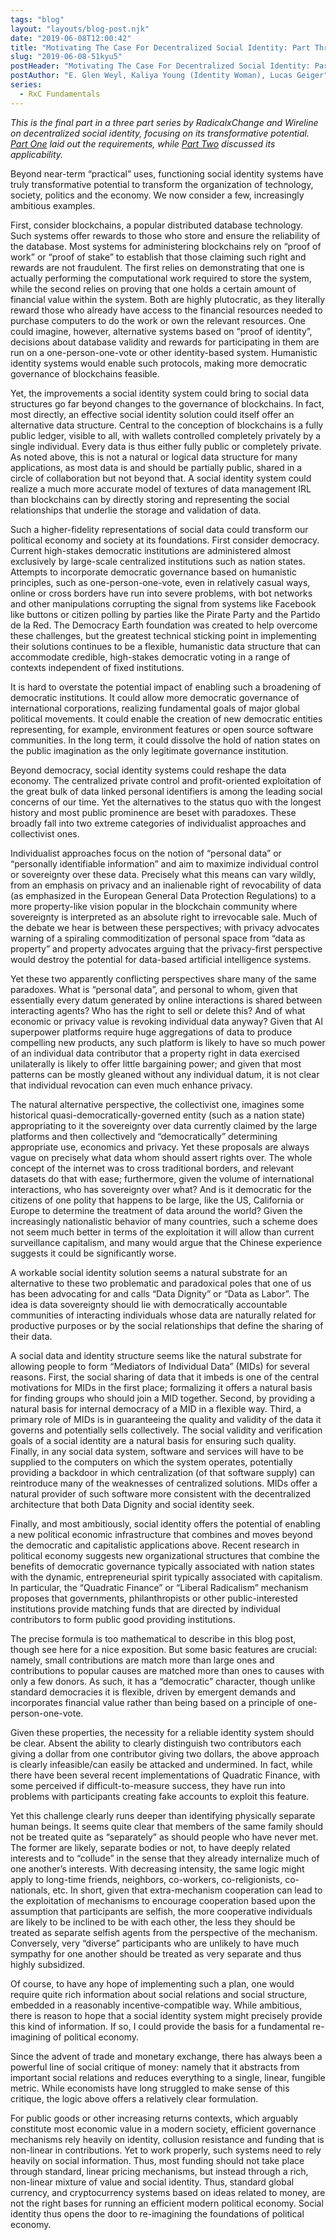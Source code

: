 ```yaml
---
tags: "blog"
layout: "layouts/blog-post.njk"
date: "2019-06-08T12:00:42"
title: "Motivating The Case For Decentralized Social Identity: Part Three"
slug: "2019-06-08-51kyu5"
postHeader: "Motivating The Case For Decentralized Social Identity: Part Three"
postAuthor: "E. Glen Weyl, Kaliya Young (Identity Woman), Lucas Geiger"
series:
  - RxC Fundamentals
---
```


_This is the final part in a three part series by RadicalxChange and Wireline on decentralized social identity, focusing on its transformative potential. [Part One](/blog/posts/2019-06-06-d4utdx/) laid out the requirements, while [Part Two](https://medium.com/@lucas.geiger/motivating-the-case-for-decentralized-social-identity-part-two-4ea75f3c7c42) discussed its applicability._

Beyond near-term “practical” uses, functioning social identity systems have truly transformative potential to transform the organization of technology, society, politics and the economy. We now consider a few, increasingly ambitious examples.

First, consider blockchains, a popular distributed database technology. Such systems offer rewards to those who store and ensure the reliability of the database. Most systems for administering blockchains rely on “proof of work” or “proof of stake” to establish that those claiming such right and rewards are not fraudulent. The first relies on demonstrating that one is actually performing the computational work required to store the system, while the second relies on proving that one holds a certain amount of financial value within the system. Both are highly plutocratic, as they literally reward those who already have access to the financial resources needed to purchase computers to do the work or own the relevant resources. One could imagine, however, alternative systems based on “proof of identity”, decisions about database validity and rewards for participating in them are run on a one-person-one-vote or other identity-based system. Humanistic identity systems would enable such protocols, making more democratic governance of blockchains feasible.

Yet, the improvements a social identity system could bring to social data structures go far beyond changes to the governance of blockchains. In fact, most directly, an effective social identity solution could itself offer an alternative data structure. Central to the conception of blockchains is a fully public ledger, visible to all, with wallets controlled completely privately by a single individual. Every data is thus either fully public or completely private. As noted above, this is not a natural or logical data structure for many applications, as most data is and should be partially public, shared in a circle of collaboration but not beyond that. A social identity system could realize a much more accurate model of textures of data management IRL than blockchains can by directly storing and representing the social relationships that underlie the storage and validation of data.

Such a higher-fidelity representations of social data could transform our political economy and society at its foundations. First consider democracy. Current high-stakes democratic institutions are administered almost exclusively by large-scale centralized institutions such as nation states. Attempts to incorporate democratic governance based on humanistic principles, such as one-person-one-vote, even in relatively casual ways, online or cross borders have run into severe problems, with bot networks and other manipulations corrupting the signal from systems like Facebook like buttons or citizen polling by parties like the Pirate Party and the Partido de la Red. The Democracy Earth foundation was created to help overcome these challenges, but the greatest technical sticking point in implementing their solutions continues to be a flexible, humanistic data structure that can accommodate credible, high-stakes democratic voting in a range of contexts independent of fixed institutions.

It is hard to overstate the potential impact of enabling such a broadening of democratic institutions. It could allow more democratic governance of international corporations, realizing fundamental goals of major global political movements. It could enable the creation of new democratic entities representing, for example, environment features or open source software communities. In the long term, it could dissolve the hold of nation states on the public imagination as the only legitimate governance institution.

Beyond democracy, social identity systems could reshape the data economy. The centralized private control and profit-oriented exploitation of the great bulk of data linked personal identifiers is among the leading social concerns of our time. Yet the alternatives to the status quo with the longest history and most public prominence are beset with paradoxes. These broadly fall into two extreme categories of individualist approaches and collectivist ones.

Individualist approaches focus on the notion of “personal data” or “personally identifiable information” and aim to maximize individual control or sovereignty over these data. Precisely what this means can vary wildly, from an emphasis on privacy and an inalienable right of revocability of data (as emphasized in the European General Data Protection Regulations) to a more property-like vision popular in the blockchain community where sovereignty is interpreted as an absolute right to irrevocable sale. Much of the debate we hear is between these perspectives; with privacy advocates warning of a spiraling commoditization of personal space from “data as property” and property advocates arguing that the privacy-first perspective would destroy the potential for data-based artificial intelligence systems.

Yet these two apparently conflicting perspectives share many of the same paradoxes. What is “personal data”, and personal to whom, given that essentially every datum generated by online interactions is shared between interacting agents? Who has the right to sell or delete this? And of what economic or privacy value is revoking individual data anyway? Given that AI superpower platforms require huge aggregations of data to produce compelling new products, any such platform is likely to have so much power of an individual data contributor that a property right in data exercised unilaterally is likely to offer little bargaining power; and given that most patterns can be mostly gleaned without any individual datum, it is not clear that individual revocation can even much enhance privacy.

The natural alternative perspective, the collectivist one, imagines some historical quasi-democratically-governed entity (such as a nation state) appropriating to it the sovereignty over data currently claimed by the large platforms and then collectively and “democratically” determining appropriate use, economics and privacy. Yet these proposals are always vague on precisely what data whom should assert rights over. The whole concept of the internet was to cross traditional borders, and relevant datasets do that with ease; furthermore, given the volume of international interactions, who has sovereignty over what? And is it democratic for the citizens of one polity that happens to be large, like the US, California or Europe to determine the treatment of data around the world? Given the increasingly nationalistic behavior of many countries, such a scheme does not seem much better in terms of the exploitation it will allow than current surveillance capitalism, and many would argue that the Chinese experience suggests it could be significantly worse.

A workable social identity solution seems a natural substrate for an alternative to these two problematic and paradoxical poles that one of us has been advocating for and calls “Data Dignity” or “Data as Labor”. The idea is data sovereignty should lie with democratically accountable communities of interacting individuals whose data are naturally related for productive purposes or by the social relationships that define the sharing of their data.

A social data and identity structure seems like the natural substrate for allowing people to form “Mediators of Individual Data” (MIDs) for several reasons. First, the social sharing of data that it imbeds is one of the central motivations for MIDs in the first place; formalizing it offers a natural basis for finding groups who should join a MID together. Second, by providing a natural basis for internal democracy of a MID in a flexible way. Third, a primary role of MIDs is in guaranteeing the quality and validity of the data it governs and potentially sells collectively. The social validity and verification goals of a social identity are a natural basis for ensuring such quality. Finally, in any social data system, software and services will have to be supplied to the computers on which the system operates, potentially providing a backdoor in which centralization (of that software supply) can reintroduce many of the weaknesses of centralized solutions. MIDs offer a natural provider of such software more consistent with the decentralized architecture that both Data Dignity and social identity seek.

Finally, and most ambitiously, social identity offers the potential of enabling a new political economic infrastructure that combines and moves beyond the democratic and capitalistic applications above. Recent research in political economy suggests new organizational structures that combine the benefits of democratic governance typically associated with nation states with the dynamic, entrepreneurial spirit typically associated with capitalism. In particular, the “Quadratic Finance” or “Liberal Radicalism” mechanism proposes that governments, philanthropists or other public-interested institutions provide matching funds that are directed by individual contributors to form public good providing institutions.

The precise formula is too mathematical to describe in this blog post, though see here for a nice exposition. But some basic features are crucial: namely, small contributions are match more than large ones and contributions to popular causes are matched more than ones to causes with only a few donors. As such, it has a “democratic” character, though unlike standard democracies it is flexible, driven by emergent demands and incorporates financial value rather than being based on a principle of one-person-one-vote.

Given these properties, the necessity for a reliable identity system should be clear. Absent the ability to clearly distinguish two contributors each giving a dollar from one contributor giving two dollars, the above approach is clearly infeasible/can easily be attacked and undermined. In fact, while there have been several recent implementations of Quadratic Finance, with some perceived if difficult-to-measure success, they have run into problems with participants creating fake accounts to exploit this feature.

Yet this challenge clearly runs deeper than identifying physically separate human beings. It seems quite clear that members of the same family should not be treated quite as “separately” as should people who have never met. The former are likely, separate bodies or not, to have deeply related interests and to “collude” in the sense that they already internalize much of one another’s interests. With decreasing intensity, the same logic might apply to long-time friends, neighbors, co-workers, co-religionists, co-nationals, etc. In short, given that extra-mechanism cooperation can lead to the exploitation of mechanisms to encourage cooperation based upon the assumption that participants are selfish, the more cooperative individuals are likely to be inclined to be with each other, the less they should be treated as separate selfish agents from the perspective of the mechanism. Conversely, very “diverse” participants who are unlikely to have much sympathy for one another should be treated as very separate and thus highly subsidized.

Of course, to have any hope of implementing such a plan, one would require quite rich information about social relations and social structure, embedded in a reasonably incentive-compatible way. While ambitious, there is reason to hope that a social identity system might precisely provide this kind of information. If so, I could provide the basis for a fundamental re-imagining of political economy.

Since the advent of trade and monetary exchange, there has always been a powerful line of social critique of money: namely that it abstracts from important social relations and reduces everything to a single, linear, fungible metric. While economists have long struggled to make sense of this critique, the logic above offers a relatively clear formulation.

For public goods or other increasing returns contexts, which arguably constitute most economic value in a modern society, efficient governance mechanisms rely heavily on identity, collusion resistance and funding that is non-linear in contributions. Yet to work properly, such systems need to rely heavily on social information. Thus, most funding should not take place through standard, linear pricing mechanisms, but instead through a rich, non-linear mixture of value and social identity. Thus, standard global currency, and cryptocurrency systems based on ideas related to money, are not the right bases for running an efficient modern political economy. Social identity thus opens the door to re-imagining the foundations of political economy.
